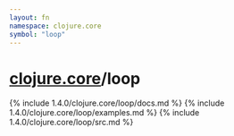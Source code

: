```yaml
---
layout: fn
namespace: clojure.core
symbol: "loop"
---
```


# [clojure.core](../)/loop

{% include 1.4.0/clojure.core/loop/docs.md %}
{% include 1.4.0/clojure.core/loop/examples.md %}
{% include 1.4.0/clojure.core/loop/src.md %}

